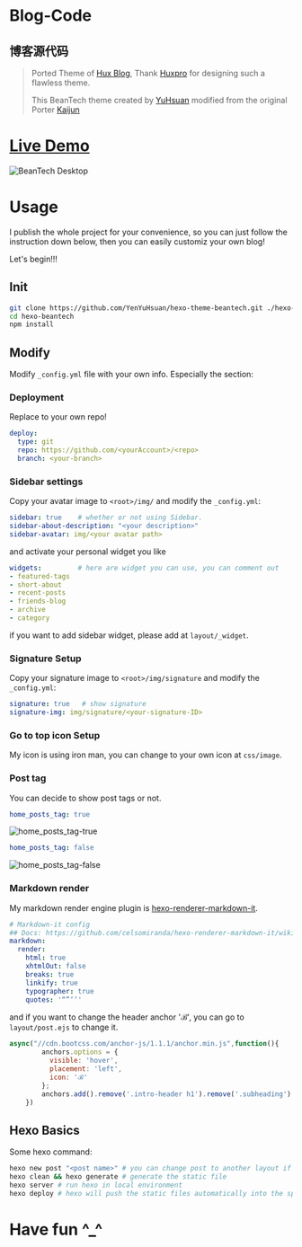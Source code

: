 # Blog-Code

## 博客源代码

> Ported Theme of [Hux Blog](https://github.com/Huxpro/huxpro.github.io), Thank [Huxpro](https://github.com/Huxpro) for designing such a flawless theme.
> 
> This BeanTech theme created by [YuHsuan](http://beantech.org) modified from the original Porter [Kaijun](http://kaijun.rocks/hexo-theme-huxblog/)

# [Live Demo](http://beantech.org)
![BeanTech Desktop](http://beantech.org/img/beantech-desktop.png)

# Usage
I publish the whole project for your convenience, so you can just follow the instruction down below, then you can easily customiz your own blog!

Let's begin!!!

## Init
```bash
git clone https://github.com/YenYuHsuan/hexo-theme-beantech.git ./hexo-beantech
cd hexo-beantech
npm install
```

## Modify
Modify `_config.yml` file with your own info.
Especially the section:
### Deployment
Replace to your own repo!
```yml
deploy:
  type: git
  repo: https://github.com/<yourAccount>/<repo>
  branch: <your-branch>
```

### Sidebar settings
Copy your avatar image to `<root>/img/` and modify the `_config.yml`:
```yml
sidebar: true    # whether or not using Sidebar.
sidebar-about-description: "<your description>"
sidebar-avatar: img/<your avatar path>
```
and activate your personal widget you like
```yml
widgets:         # here are widget you can use, you can comment out
- featured-tags
- short-about
- recent-posts
- friends-blog
- archive
- category
```
if you want to add sidebar widget, please add at `layout/_widget`.
### Signature Setup
Copy your signature image to `<root>/img/signature` and modify the `_config.yml`:
```yml
signature: true   # show signature
signature-img: img/signature/<your-signature-ID>
```
### Go to top icon Setup
My icon is using iron man, you can change to your own icon at `css/image`.

### Post tag
You can decide to show post tags or not.
```yml
home_posts_tag: true
```
![home_posts_tag-true](./source/_posts/hexo-theme-beantech/home_posts_tag-true.png)
```yml
home_posts_tag: false
```
![home_posts_tag-false](./source/_posts/hexo-theme-beantech/home_posts_tag-false.png)

### Markdown render
My markdown render engine plugin is [hexo-renderer-markdown-it](https://github.com/celsomiranda/hexo-renderer-markdown-it).
```yml
# Markdown-it config
## Docs: https://github.com/celsomiranda/hexo-renderer-markdown-it/wiki
markdown:
  render:
    html: true
    xhtmlOut: false
    breaks: true
    linkify: true
    typographer: true
    quotes: '“”‘’'
```
and if you want to change the header anchor 'ℬ', you can go to `layout/post.ejs` to change it.
```javascript
async("//cdn.bootcss.com/anchor-js/1.1.1/anchor.min.js",function(){
        anchors.options = {
          visible: 'hover',
          placement: 'left',
          icon: 'ℬ'
        };
        anchors.add().remove('.intro-header h1').remove('.subheading').remove('.sidebar-container h5');
    })
```

## Hexo Basics
Some hexo command:
```bash
hexo new post "<post name>" # you can change post to another layout if you want
hexo clean && hexo generate # generate the static file
hexo server # run hexo in local environment
hexo deploy # hexo will push the static files automatically into the specific branch(gh-pages) of your repo!
```

# Have fun ^_^ 

